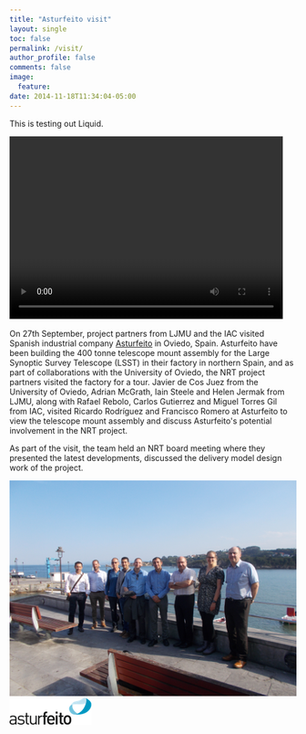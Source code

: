 ```yaml
---
title: "Asturfeito visit"
layout: single
toc: false
permalink: /visit/
author_profile: false
comments: false
image:
  feature:
date: 2014-11-18T11:34:04-05:00
---
```


This is testing out Liquid.

<video width="480" height="320" controls="controls">
  <source src="LSST.mp4" type="video/mp4">
</video>


On 27th September, project partners from LJMU and the IAC visited Spanish industrial company [Asturfeito](https://www.asturfeito.com/) in Oviedo, Spain. Asturfeito have been building the 400 tonne telescope mount assembly for the Large Synoptic Survey Telescope (LSST) in their factory in northern Spain, and as part of collaborations with the University of Oviedo, the NRT project partners visited the factory for a tour. Javier de Cos Juez from the University of Oviedo, Adrian McGrath, Iain Steele and Helen Jermak from LJMU, along with Rafael Rebolo, Carlos Gutierrez and Miguel Torres Gil from IAC, visited Ricardo Rodríguez and Francisco Romero at Asturfeito to view the telescope mount assembly and discuss Asturfeito's potential involvement in the NRT project.



As part of the visit, the team held an NRT board meeting where they presented the latest developments, discussed the delivery model  design work of the project. 

![group_photo](DSCN0379.JPG)
![astur_logo](astur_logo.png)
